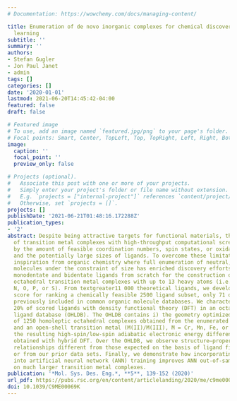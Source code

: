 ```yaml
---
# Documentation: https://wowchemy.com/docs/managing-content/

title: Enumeration of de novo inorganic complexes for chemical discovery and machine
  learning
subtitle: ''
summary: ''
authors:
- Stefan Gugler
- Jon Paul Janet
- admin
tags: []
categories: []
date: '2020-01-01'
lastmod: 2021-06-20T14:45:42-04:00
featured: false
draft: false

# Featured image
# To use, add an image named `featured.jpg/png` to your page's folder.
# Focal points: Smart, Center, TopLeft, Top, TopRight, Left, Right, BottomLeft, Bottom, BottomRight.
image:
  caption: ''
  focal_point: ''
  preview_only: false

# Projects (optional).
#   Associate this post with one or more of your projects.
#   Simply enter your project's folder or file name without extension.
#   E.g. `projects = ["internal-project"]` references `content/project/deep-learning/index.md`.
#   Otherwise, set `projects = []`.
projects: []
publishDate: '2021-06-21T01:48:16.172288Z'
publication_types:
- '2'
abstract: Despite being attractive targets for functional materials, the discovery
  of transition metal complexes with high-throughput computational screening is challenged
  by the amount of feasible coordination numbers, spin states, or oxidation states
  and the potentially large sizes of ligands. To overcome these limitations, we take
  inspiration from organic chemistry where full enumeration of neutral, closed-shell
  molecules under the constraint of size has enriched discovery efforts. We design
  monodentate and bidentate ligands from scratch for the construction of mononuclear,
  octahedral transition metal complexes with up to 13 heavy atoms (i.e., metal, C,
  N, O, P, or S). From textgreater11 000 theoretical ligands, we develop a heuristic
  score for ranking a chemically feasible 2500 ligand subset, only 71 of which were
  previously included in common organic molecule databases. We characterize the top
  20% of scored ligands with density functional theory (DFT) in an octahedral homoleptic
  ligand database (OHLDB). The OHLDB contains i) the geometry optimized structures
  of 1250 homoleptic octahedral complexes obtained from the enumerated pool of ligands
  and an open-shell transition metal (M(II)/M(III), M = Cr, Mn, Fe, or Co) and ii)
  the resulting high-spin/low-spin adiabatic electronic energy differences (ΔEH–L)
  obtained with hybrid DFT. Over the OHLDB, we observe structure–property (i.e., ΔEH–L)
  relationships different from those expected on the basis of ligand field arguments
  or from our prior data sets. Finally, we demonstrate how incorporating OHLDB data
  into artificial neural network (ANN) training improves ANN out-of-sample performance
  on much larger transition metal complexes.
publication: '*Mol. Sys. Des. Eng.*, **5**, 139-152 (2020)'
url_pdf: https://pubs.rsc.org/en/content/articlelanding/2020/me/c9me00069k
doi: 10.1039/C9ME00069K
---
```

